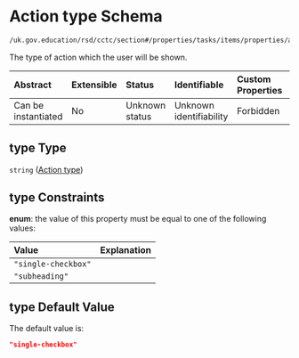 # Action type Schema

```txt
/uk.gov.education/rsd/cctc/section#/properties/tasks/items/properties/actions/items/properties/type
```

The type of action which the user will be shown.

| Abstract            | Extensible | Status         | Identifiable            | Custom Properties | Additional Properties | Access Restrictions | Defined In                                                                                      |
| :------------------ | :--------- | :------------- | :---------------------- | :---------------- | :-------------------- | :------------------ | :---------------------------------------------------------------------------------------------- |
| Can be instantiated | No         | Unknown status | Unknown identifiability | Forbidden         | Allowed               | none                | [section.schema.json\*](../../app/workflows/schemas/section.schema.json "open original schema") |

## type Type

`string` ([Action type](section-properties-tasks-task-properties-actions-action-properties-action-type.md))

## type Constraints

**enum**: the value of this property must be equal to one of the following values:

| Value               | Explanation |
| :------------------ | :---------- |
| `"single-checkbox"` |             |
| `"subheading"`      |             |

## type Default Value

The default value is:

```json
"single-checkbox"
```
